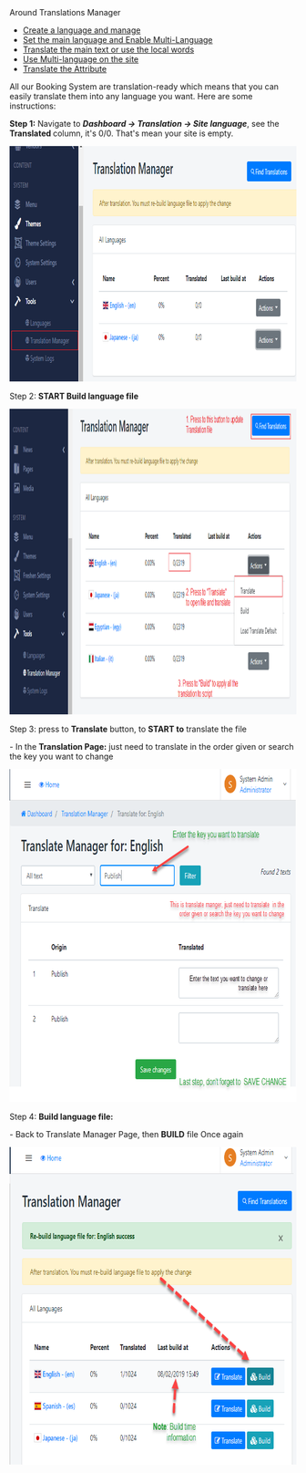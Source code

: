 <div id="toc-wrap" class="toc-wrap visible">
<div class="toc-title h6">Around Translations Manager</div>
<ul class="toc">
<li class="toc-h2"><a href="/translation-tool/languages-management">Create a language and manage</a></li>
<li class="toc-h2"><a href="/translation-tool/multi-language#enable-multi">Set the main language and Enable Multi-Language</a></li>
<li class="toc-h2"><a href="/translation-tool/translations-management">Translate the main text or use the local words</a></li>
<li class="toc-h2"><a href="/translation-tool/multi-language#start-multi">Use Multi-language on the site</a></li>
<li class="toc-h2"><a href="/translation-tool/multi-language#lang-attr">Translate the Attribute </a></li>
</ul>
</div>
<p>All our Booking System are translation-ready which means that you can easily translate them into any language you want. Here are some instructions:</p>
<p><strong>Step 1:</strong> Navigate to <strong><em>Dashboard -&gt; Translation -&gt; Site language</em></strong>, see the <strong>Translated </strong>column, it's 0/0. That's mean your site is empty.</p>
<p><img src="/assets/images/be-translations-management/90642da404e4e05cbe192cc0b2c2c79b.png" alt="" width="930" height="413" /></p>
<p>Step 2: <strong>START Build language file</strong></p>
<p><img src="/assets/images/be-translations-management/be52a7a9a92fceab8d63995a81fd911b.png" alt="" width="1094" height="536" /></p>
<p>Step 3: press to <strong>Translate</strong> button, to <strong>START to</strong> translate the file</p>
<p>- In the <strong>Translation Page:</strong> just need to translate in the order given or search the key you want to change</p>
<p><img src="/assets/images/be-translations-management/bb7f1cbcc1d5535926d437d6e562d149.png" alt="" width="777" height="584" /></p>
<p>Step 4: <strong>Build language file:</strong></p>
<p>- Back to Translate Manager Page, then <strong>BUILD</strong> file Once again</p>
<p><img src="/assets/images/be-translations-management/eebe254daf9efc2690967a030800572e.png" alt="" width="758" height="557" /></p>
<p>&nbsp;</p>